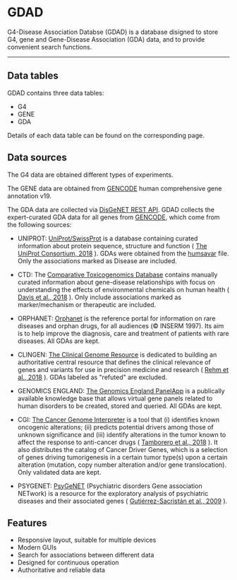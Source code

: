 # GDAD

G4-Disease Association Databse (GDAD) is a database disigned to store G4, gene and Gene-Disease Association (GDA) data, and to provide convenient search functions.

---

## Data tables

GDAD contains three data tables:

- G4
- GENE
- GDA

Details of each data table can be found on the corresponding page.

## Data sources

The G4 data are obtained different types of experiments.

The GENE data are obtained from [GENCODE](https://www.gencodegenes.org/human/release_19.html) human comprehensive gene annotation v19.

The GDA data are collected via [DisGeNET REST API](https://www.disgenet.org/api/). GDAD collects the expert-curated GDA data for all genes from [GENCODE](https://www.gencodegenes.org/human/release_19.html), which come from the following sources:

- UNIPROT: [UniProt/SwissProt](https://www.disgenet.org/www.uniprot.org/) is a database containing curated information about protein sequence, structure and function ( [The UniProt Consortium, 2018](https://www.ncbi.nlm.nih.gov/pubmed/29425356) ). GDAs were obtained from the [humsavar](https://www.uniprot.org/docs/humsavar) file. Only the associations marked as Disease are included.

- CTD: The [Comparative Toxicogenomics Database](http://ctdbase.org/) contains manually curated information about gene-disease relationships with focus on understanding the effects of environmental chemicals on human health ( [Davis et al., 2018](https://www.ncbi.nlm.nih.gov/pubmed/30247620) ). Only include associations marked as marker/mechanism or therapeutic are included.

- ORPHANET: [Orphanet](http://www.orpha.net/) is the reference portal for information on rare diseases and orphan drugs, for all audiences (© INSERM 1997). Its aim is to help improve the diagnosis, care and treatment of patients with rare diseases. All GDAs are kept.
- CLINGEN: [The Clinical Genome Resource](https://www.clinicalgenome.org/) is dedicated to building an authoritative central resource that defines the clinical relevance of genes and variants for use in precision medicine and research ( [Rehm et al., 2018](https://www.ncbi.nlm.nih.gov/pubmed/26014595) ). GDAs labeled as "refuted" are excluded.
- GENOMICS ENGLAND: [The Genomics England PanelApp](https://panelapp.genomicsengland.co.uk/) is a publically available knowledge base that allows virtual gene panels related to human disorders to be created, stored and queried. All GDAs are kept.
- CGI: [The Cancer Genome Interpreter](https://www.cancergenomeinterpreter.org/home) is a tool that (i) identifies known oncogenic alterations; (ii) predicts potential drivers among those of unknown significance and (iii) identify alterations in the tumor known to affect the response to anti-cancer drugs ( [Tamborero et al., 2018](https://www.ncbi.nlm.nih.gov/pubmed/29592813) ). It also distributes the catalog of Cancer Driver Genes, which is a selection of genes driving tumorigenesis in a certain tumor type(s) upon a certain alteration (mutation, copy number alteration and/or gene translocation). Only validated data are kept.
- PSYGENET: [PsyGeNET](http://psygenet.org/) (Psychiatric disorders Gene association NETwork) is a resource for the exploratory analysis of psychiatric diseases and their associated genes ( [Gutiérrez-Sacristán et al., 2009](https://www.ncbi.nlm.nih.gov/pubmed/25964630) ).

## Features

- Responsive layout, suitable for multiple devices
- Modern GUIs
- Search for associations between different data
- Designed for continuous operation
- Authoritative and reliable data
